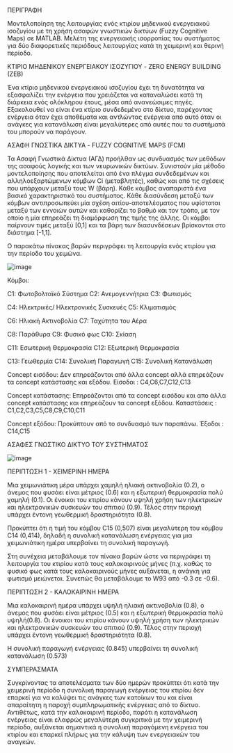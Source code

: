 ΠΕΡΙΓΡΑΦΗ 

Μοντελοποίηση της λειτουργίας ενός κτιρίου μηδενικού  ενεργειακού ισοζυγίου με τη χρήση ασαφών γνωστικών δικτύων (Fuzzy Cognitive Maps) σε MATLAB. Μελέτη της ενεργειακής ισορροπίας του συστήματος για δύο διαφορετικές περιόδους λειτουργίας κατά τη χειμερινή και θερινή περίοδο.

ΚΤΙΡΙΟ ΜΗΔΕΝΙΚΟΥ ΕΝΕΡΓΕΙΑΚΟΥ ΙΣΟΖΥΓΙΟΥ - ZERO ENERGY BUILDING (ZEB)

Ένα κτίριο μηδενικού ενεργειακού ισοζυγίου έχει τη δυνατότητα να εξασφαλίζει την ενέργεια που χρειάζεται να καταναλώσει κατά τη διάρκεια ενός ολόκληρου έτους, μέσα από ανανεώσιμες πηγές. Εξακολουθεί να είναι ένα κτίριο συνδεδεμένο στο δίκτυο, παρέχοντας ενέργεια όταν έχει αποθέματα και αντλώντας ενέργεια από αυτό όταν οι ανάγκες  για κατανάλωση  είναι μεγαλύτερες από αυτές που τα συστήματά του μπορούν να παράγουν. 

ΑΣΑΦΗ ΓΝΩΣΤΙΚΑ ΔΙΚΤΥΑ - FUZZY COGNITIVE MAPS (FCM)

Τα Ασαφή Γνωστικά Δίκτυα (ΑΓΔ) προήλθαν ως συνδυασμός των μεθόδων της ασαφούς λογικής και των νευρωνικών δικτύων. Συνιστούν μία μέθοδο μοντελοποίησης που αποτελείται από ένα πλέγμα συνδεδεμένων και αλληλοεξαρτώμενων κόμβων Ci (μεταβλητές), καθώς και από τις σχέσεις που υπάρχουν μεταξύ τους W (βάρη). Κάθε κόμβος αναπαριστά ένα βασικό χαρακτηριστικό του συστήματος. Κάθε διασύνδεση μεταξύ των κόμβων αντιπροσωπεύει μία σχέση αιτίου-αποτελέσματος που υφίσταται μεταξύ των εννοιών αυτών και καθορίζει το βαθμό και τον τρόπο, με τον οποίο η μία επηρεάζει τη διαμόρφωση της τιμής της άλλης. Oι κόμβοι παίρνουν τιμές μεταξύ [0,1] και τα βάρη των διασυνδέσεων βρίσκονται στο διάστημα [-1,1].

Ο παρακάτω πίνακας βαρών περιγράφει τη λειτουργία ενός κτιρίου για την περίοδο του χειμώνα.

![image](https://user-images.githubusercontent.com/59124127/168047549-f8fe8f6a-cd1d-4906-8177-1573c4787eed.png)


Κόμβοι: 

C1: Φωτοβολταϊκό Σύστημα   C2: Ανεμογεννήτρια C3: Φωτισμός 

C4: Ηλεκτρικές/ Ηλεκτρονικές Συσκευές  C5: Κλιματισμός 

C6: Ηλιακή Ακτινοβολία  C7: Ταχύτητα του Αέρα
 
C8: Παράθυρα C9: Φυσικό φως C10: Σκίαση 

C11: Εσωτερική Θερμοκρασία C12: Εξωτερική Θερμοκρασία
 
C13: Γεωθερμία C14: Συνολική Παραγωγή  C15: Συνολική Κατανάλωση


Concept εισόδου: Δεν επηρεάζονται από άλλα concept αλλά επηρεάζουν τα concept
κατάστασης και εξόδου. Είσοδοι : C4,C6,C7,C12,C13

Concept κατάστασης: Επηρεάζονται από τα concept εισόδου και απο άλλα concept κατάστασης και επηρεάζουν τα concept εξόδου. Καταστάσεις : C1,C2,C3,C5,C8,C9,C10,C11

Concept εξόδου: Προκύπτουν από το συνδυασμό των παραπάνω. Έξοδοι : C14,C15

ΑΣΑΦΕΣ ΓΝΩΣΤΙΚΟ ΔΙΚΤΥΟ ΤΟΥ ΣΥΣΤΗΜΑΤΟΣ

![image](https://user-images.githubusercontent.com/59124127/168053445-ee4c3e8f-c8aa-41af-8121-7a9256f9b37b.png)

ΠΕΡΙΠΤΩΣΗ 1 - ΧΕΙΜΕΡΙΝΗ ΗΜΕΡΑ

Μια χειμωνιάτικη μέρα υπάρχει χαμηλή ηλιακή ακτινοβολία (0.2), ο άνεμος που φυσάει είναι 
μέτριος (0.6) και η εξωτερική θερμοκρασία πολύ χαμηλή (0.1). Οι ένοικοι του κτιρίου κάνουν 
υψηλή χρήση των ηλεκτρικών και ηλεκτρονικών συσκευών του σπιτιού (0.9). Τέλος στην 
περιοχή υπάρχει έντονη γεωθερμική δραστηριότητα (0.8).

Προκύπτει ότι η τιμή του κόμβου C15 (0,507) είναι μεγαλύτερη του κόμβου C14 (0,414), δηλαδή η συνολική κατανάλωση ενέργειας για μια χειμωνιάτικη ημέρα υπερβαίνει τη συνολική παραγωγή. 

Στη συνέχεια μεταβάλουμε τον πίνακα βαρών ώστε να περιγράφει τη λειτουργία του κτιρίου κατά τους καλοκαιρινούς μήνες (π.χ. καθώς το φυσικό φως κατά τους καλοκαιρινούς μήνες αυξάνεται, η ανάγκη για φωτισμό μειώνεται. Συνεπώς θα μεταβάλουμε το W93 από -0.3 σε -0.6).

ΠΕΡΙΠΤΩΣΗ 2 - ΚΑΛΟΚΑΙΡΙΝΗ ΗΜΕΡΑ

Μια καλοκαιρινή ημέρα υπάρχει υψηλή ηλιακή ακτινοβολία (0.8), ο άνεμος που φυσάει είναι 
μέτριος (0.5) και η εξωτερική θερμοκρασία πολύ υψηλή(0.8). Οι ένοικοι του κτιρίου κάνουν 
υψηλή χρήση των ηλεκτρικών και ηλεκτρονικών συσκευών του σπιτιού (0.9). Τέλος στην 
περιοχή υπάρχει έντονη γεωθερμική δραστηριότητα (0.8).

Η συνολική παραγωγή ενέργειας (0.845) υπερβαίνει τη συνολική κατανάλωση (0.573)

ΣΥΜΠΕΡΑΣΜΑΤΑ

Συγκρίνοντας τα αποτελέσματα των δύο ημερών προκύπτει ότι κατά την χειμερινή περίοδο η συνολική παραγωγή ενέργειας του κτιρίου δεν επαρκεί για να καλύψει τις ανάγκες των κατοίκων του και είναι απαραίτητη η παροχή συμπληρωματικής ενέργειας από το δίκτυο. Αντιθέτως, κατά την καλοκαιρινή περίοδο, παρότι η κατανάλωση ενέργειας είναι ελαφρώς μεγαλύτερη συγκριτικά με την χειμερινή περίοδο, αυξάνεται σημαντικά η συνολική παραγόμενη ενέργεια του κτιρίου και επαρκεί πλήρως για την κάλυψη των ενεργειακών του αναγκών. 
